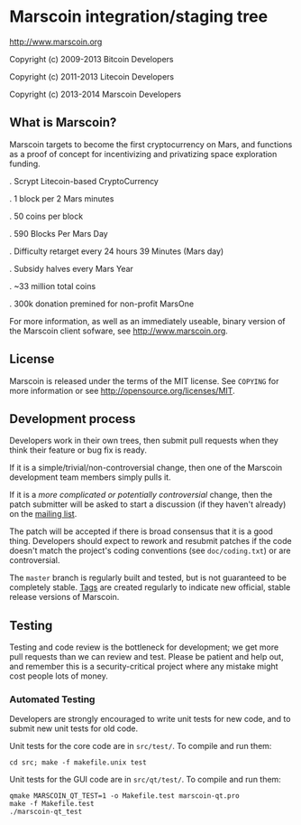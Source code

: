 Marscoin integration/staging tree
================================

http://www.marscoin.org

Copyright (c) 2009-2013 Bitcoin Developers

Copyright (c) 2011-2013 Litecoin Developers

Copyright (c) 2013-2014 Marscoin Developers

What is Marscoin?
----------------

Marscoin targets to become the first cryptocurrency on Mars, and functions as a proof of concept for incentivizing and privatizing space exploration funding.

. Scrypt Litecoin-based CryptoCurrency

. 1 block per 2 Mars minutes

. 50 coins per block

. 590 Blocks Per Mars Day

. Difficulty retarget every 24 hours 39 Minutes (Mars day)

. Subsidy halves every Mars Year

. ~33 million total coins

. 300k donation premined for non-profit MarsOne

For more information, as well as an immediately useable, binary version of
the Marscoin client sofware, see http://www.marscoin.org.

License
-------

Marscoin is released under the terms of the MIT license. See `COPYING` for more
information or see http://opensource.org/licenses/MIT.

Development process
-------------------

Developers work in their own trees, then submit pull requests when they think
their feature or bug fix is ready.

If it is a simple/trivial/non-controversial change, then one of the Marscoin
development team members simply pulls it.

If it is a *more complicated or potentially controversial* change, then the patch
submitter will be asked to start a discussion (if they haven't already) on the
[mailing list](http://sourceforge.net/mailarchive/forum.php?forum_name=bitcoin-development).

The patch will be accepted if there is broad consensus that it is a good thing.
Developers should expect to rework and resubmit patches if the code doesn't
match the project's coding conventions (see `doc/coding.txt`) or are
controversial.

The `master` branch is regularly built and tested, but is not guaranteed to be
completely stable. [Tags](https://github.com/marscoin/marscoin/tags) are created
regularly to indicate new official, stable release versions of Marscoin.

Testing
-------

Testing and code review is the bottleneck for development; we get more pull
requests than we can review and test. Please be patient and help out, and
remember this is a security-critical project where any mistake might cost people
lots of money.

### Automated Testing

Developers are strongly encouraged to write unit tests for new code, and to
submit new unit tests for old code.

Unit tests for the core code are in `src/test/`. To compile and run them:

    cd src; make -f makefile.unix test

Unit tests for the GUI code are in `src/qt/test/`. To compile and run them:

    qmake MARSCOIN_QT_TEST=1 -o Makefile.test marscoin-qt.pro
    make -f Makefile.test
    ./marscoin-qt_test

